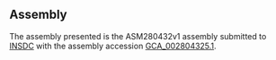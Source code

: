

Assembly
--------

The assembly presented is the ASM280432v1 assembly submitted to
[INSDC](http://www.insdc.org) with the assembly accession
[GCA\_002804325.1](http://www.ebi.ac.uk/ena/data/view/GCA_002804325.1).
